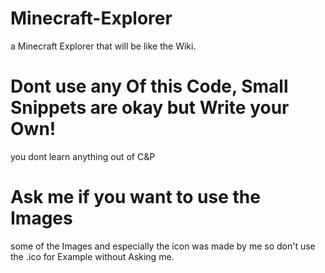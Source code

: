 # Minecraft-Explorer
a Minecraft Explorer that will be like the Wiki.

# Dont use any Of this Code, Small Snippets are okay but Write your Own!
you dont learn anything out of C&P

# Ask me if you want to use the Images
some of the Images and especially the icon was made by me
so don't use the .ico for Example without Asking me.
